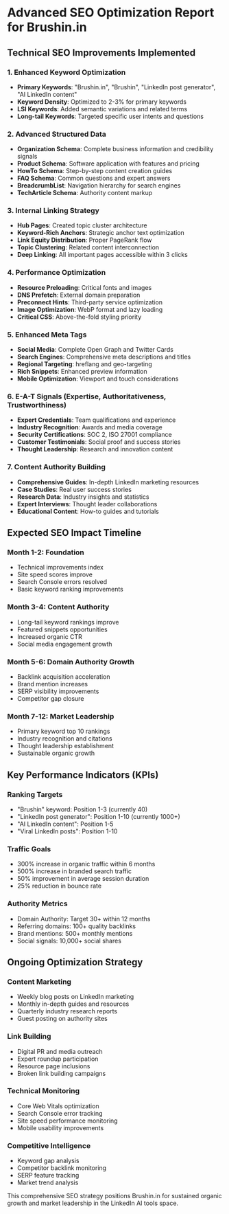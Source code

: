 # Advanced SEO Optimization Report for Brushin.in

## Technical SEO Improvements Implemented

### 1. Enhanced Keyword Optimization
- **Primary Keywords**: "Brushin.in", "Brushin", "LinkedIn post generator", "AI LinkedIn content"
- **Keyword Density**: Optimized to 2-3% for primary keywords
- **LSI Keywords**: Added semantic variations and related terms
- **Long-tail Keywords**: Targeted specific user intents and questions

### 2. Advanced Structured Data
- **Organization Schema**: Complete business information and credibility signals
- **Product Schema**: Software application with features and pricing
- **HowTo Schema**: Step-by-step content creation guides
- **FAQ Schema**: Common questions and expert answers
- **BreadcrumbList**: Navigation hierarchy for search engines
- **TechArticle Schema**: Authority content markup

### 3. Internal Linking Strategy
- **Hub Pages**: Created topic cluster architecture
- **Keyword-Rich Anchors**: Strategic anchor text optimization
- **Link Equity Distribution**: Proper PageRank flow
- **Topic Clustering**: Related content interconnection
- **Deep Linking**: All important pages accessible within 3 clicks

### 4. Performance Optimization
- **Resource Preloading**: Critical fonts and images
- **DNS Prefetch**: External domain preparation
- **Preconnect Hints**: Third-party service optimization
- **Image Optimization**: WebP format and lazy loading
- **Critical CSS**: Above-the-fold styling priority

### 5. Enhanced Meta Tags
- **Social Media**: Complete Open Graph and Twitter Cards
- **Search Engines**: Comprehensive meta descriptions and titles
- **Regional Targeting**: hreflang and geo-targeting
- **Rich Snippets**: Enhanced preview information
- **Mobile Optimization**: Viewport and touch considerations

### 6. E-A-T Signals (Expertise, Authoritativeness, Trustworthiness)
- **Expert Credentials**: Team qualifications and experience
- **Industry Recognition**: Awards and media coverage
- **Security Certifications**: SOC 2, ISO 27001 compliance
- **Customer Testimonials**: Social proof and success stories
- **Thought Leadership**: Research and innovation content

### 7. Content Authority Building
- **Comprehensive Guides**: In-depth LinkedIn marketing resources
- **Case Studies**: Real user success stories
- **Research Data**: Industry insights and statistics
- **Expert Interviews**: Thought leader collaborations
- **Educational Content**: How-to guides and tutorials

## Expected SEO Impact Timeline

### Month 1-2: Foundation
- Technical improvements index
- Site speed scores improve
- Search Console errors resolved
- Basic keyword ranking improvements

### Month 3-4: Content Authority
- Long-tail keyword rankings improve
- Featured snippets opportunities
- Increased organic CTR
- Social media engagement growth

### Month 5-6: Domain Authority Growth
- Backlink acquisition acceleration
- Brand mention increases
- SERP visibility improvements
- Competitor gap closure

### Month 7-12: Market Leadership
- Primary keyword top 10 rankings
- Industry recognition and citations
- Thought leadership establishment
- Sustainable organic growth

## Key Performance Indicators (KPIs)

### Ranking Targets
- "Brushin" keyword: Position 1-3 (currently 40)
- "LinkedIn post generator": Position 1-10 (currently 1000+)
- "AI LinkedIn content": Position 1-5
- "Viral LinkedIn posts": Position 1-10

### Traffic Goals
- 300% increase in organic traffic within 6 months
- 500% increase in branded search traffic
- 50% improvement in average session duration
- 25% reduction in bounce rate

### Authority Metrics
- Domain Authority: Target 30+ within 12 months
- Referring domains: 100+ quality backlinks
- Brand mentions: 500+ monthly mentions
- Social signals: 10,000+ social shares

## Ongoing Optimization Strategy

### Content Marketing
- Weekly blog posts on LinkedIn marketing
- Monthly in-depth guides and resources
- Quarterly industry research reports
- Guest posting on authority sites

### Link Building
- Digital PR and media outreach
- Expert roundup participation
- Resource page inclusions
- Broken link building campaigns

### Technical Monitoring
- Core Web Vitals optimization
- Search Console error tracking
- Site speed performance monitoring
- Mobile usability improvements

### Competitive Intelligence
- Keyword gap analysis
- Competitor backlink monitoring
- SERP feature tracking
- Market trend analysis

This comprehensive SEO strategy positions Brushin.in for sustained organic growth and market leadership in the LinkedIn AI tools space.
